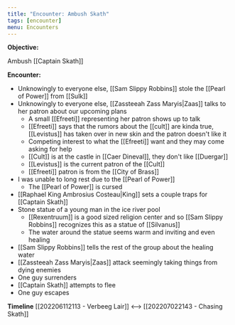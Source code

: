 ```yaml
---
title: "Encounter: Ambush Skath"
tags: [encounter]
menu: Encounters
---
```

**Objective:** 

Ambush [[Captain Skath]]

**Encounter:**

- Unknowingly to everyone else, [[Sam Slippy Robbins]] stole the [[Pearl of Power]] from [[Sulk]]
- Unknowingly to everyone else, [[Zassteeah Zass Maryis|Zaas]] talks to her patron about our upcoming plans
	- A small [[Efreeti]] representing her patron shows up to talk
	- [[Efreeti]] says that the rumors about the [[cult]] are kinda true, [[Levistus]] has taken over in new skin and the patron doesn't like it
	- Competing interest to what the [[Efreeti]] want and they may come asking for help
	- [[Cult]] is at the castle in [[Caer Dineval]], they don't like [[Duergar]]
	- [[Levistus]] is the current patron of the [[Cult]]
	- [[Efreeti]] patron is from the [[City of Brass]]
- I was unable to long rest due to the [[Pearl of Power]]
	- The [[Pearl of Power]] is cursed
- [[Raphael King Ambrosius Costeau|King]] sets a couple traps for [[Captain Skath]]
- Stone statue of a young man in the ice river pool
	- [[Rexentruum]] is a good sized religion center and so [[Sam Slippy Robbins]] recognizes this as a statue of [[Silvanus]]
	- The water around the statue seems warm and inviting and even healing
- [[Sam Slippy Robbins]] tells the rest of the group about the healing water
- [[Zassteeah Zass Maryis|Zaas]] attack seemingly taking things from dying enemies
- One guy surrenders
- [[Captain Skath]] attempts to flee
- One guy escapes


**Timeline**
 [[202206112113 - Verbeeg Lair]] <--> [[202207022143 - Chasing Skath]]